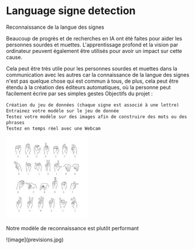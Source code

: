 # Language signe detection

Reconnaissance de la langue des signes

Beaucoup de progrès et de recherches en IA ont été faites pour aider les personnes sourdes et muettes. L'apprentissage profond et la vision par ordinateur peuvent également être utilisés pour avoir un impact sur cette cause.

Cela peut être très utile pour les personnes sourdes et muettes dans la communication avec les autres car la connaissance de la langue des signes n'est pas quelque chose qui est commun à tous, de plus, cela peut être étendu à la création des éditeurs automatiques, où la personne peut facilement écrire par ses simples gestes
Objectifs du projet :

    Création du jeu de données (chaque signe est associé à une lettre)
    Entrainez votre modèle sur le jeu de donnée
    Testez votre modèle sur des images afin de construire des mots ou des phrases
    Testez en temps réel avec une Webcam

![image](alphabetsigné.jpg)


Notre modèle de reconnaissance est plutôt performant 

!(image](previsions.jpg)
